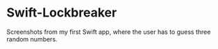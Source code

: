 # Swift-Lockbreaker
Screenshots from my first Swift app, where the user has to guess three random numbers.
